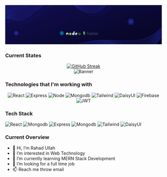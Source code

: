 <div align="center">
  <img src="https://raw.githubusercontent.com/Rahad-Ullah/Rahad-Ullah/main/Blue%20and%20White%20Abstract%20Technology%20LinkedIn%20Banner%20(1).gif" alt="Banner">
</div>

### Current States
<div align="center">
   <a href="https://git.io/streak-stats"><img src="https://github-readme-streak-stats.herokuapp.com?user=Rahad-Ullah&theme=transparent" alt="GitHub Streak" /></a>
</div>

<div align="center">
  <img src="https://api.githubtrends.io/user/svg/Rahad-Ullah/langs?time_range=one_year&theme=classic" alt="Banner">
</div>

### Technologies that I'm working with
<div align="center">
  <img alt="React" title="React" height="48" width="48" src="https://cdn.simpleicons.org/react">
  <img alt="Express" title="Express" height="48" width="48" src="https://cdn.simpleicons.org/express">
  <img alt="Node" title="Node" height="48" width="48" src="https://cdn.simpleicons.org/node">
  <img alt="Mongodb" title="Mongodb" height="48" width="48" src="https://cdn.simpleicons.org/mongodb">
  <img alt="Tailwind" title="Tailwind" height="48" width="48" src="https://cdn.simpleicons.org/tailwind">
  <img alt="DaisyUI" title="DaisyUI" height="48" width="48" src="https://cdn.simpleicons.org/daisyui">
  <img alt="Firebase" title="Firebase" height="48" width="48" src="https://cdn.simpleicons.org/firebase">
  <img alt="JWT" title="JWT" height="48" width="48" src="https://cdn.simpleicons.org/jwt">
</div>
    
### Tech Stack
![React](https://img.shields.io/badge/React-16.x-blue)
![Mongodb](https://img.shields.io/badge/Mongodb-16.x-green)
![Express](https://img.shields.io/badge/Express-16.x-orange)
![Mongodb](https://img.shields.io/badge/Mongodb-16.x-pink)
![Tailwind](https://img.shields.io/badge/Tailwind-16.x-lightblue)
![DaisyUI](https://img.shields.io/badge/DaisyUI-16.x-skyblue)
### Current Overview
- 👋 Hi, I’m Rahad Ullah
- 👀 I’m interested in Web Technology
- 🌱 I’m currently learning MERN Stack Development
- 💞️ I’m looking for a full time job
- 📫 Reach me throw email

<!---
Rahad-Ullah/Rahad-Ullah is a ✨ special ✨ repository because its `README.md` (this file) appears on your GitHub profile.
You can click the Preview link to take a look at your changes.
--->

